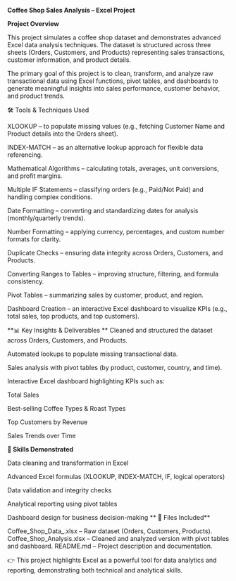 **Coffee Shop Sales Analysis – Excel Project**

**Project Overview**

This project simulates a coffee shop dataset and demonstrates advanced Excel data analysis techniques. The dataset is structured across three sheets (Orders, Customers, and Products) representing sales transactions, customer information, and product details.

The primary goal of this project is to clean, transform, and analyze raw transactional data using Excel functions, pivot tables, and dashboards to generate meaningful insights into sales performance, customer behavior, and product trends.

🛠 Tools & Techniques Used

XLOOKUP – to populate missing values (e.g., fetching Customer Name and Product details into the Orders sheet).

INDEX-MATCH – as an alternative lookup approach for flexible data referencing.

Mathematical Algorithms – calculating totals, averages, unit conversions, and profit margins.

Multiple IF Statements – classifying orders (e.g., Paid/Not Paid) and handling complex conditions.

Date Formatting – converting and standardizing dates for analysis (monthly/quarterly trends).

Number Formatting – applying currency, percentages, and custom number formats for clarity.

Duplicate Checks – ensuring data integrity across Orders, Customers, and Products.

Converting Ranges to Tables – improving structure, filtering, and formula consistency.

Pivot Tables – summarizing sales by customer, product, and region.

Dashboard Creation – an interactive Excel dashboard to visualize KPIs (e.g., total sales, top products, and top customers).

**📊 Key Insights & Deliverables
**
Cleaned and structured the dataset across Orders, Customers, and Products.

Automated lookups to populate missing transactional data.

Sales analysis with pivot tables (by product, customer, country, and time).

Interactive Excel dashboard highlighting KPIs such as:

Total Sales

Best-selling Coffee Types & Roast Types

Top Customers by Revenue

Sales Trends over Time

**🚀 Skills Demonstrated**

Data cleaning and transformation in Excel

Advanced Excel formulas (XLOOKUP, INDEX-MATCH, IF, logical operators)

Data validation and integrity checks

Analytical reporting using pivot tables

Dashboard design for business decision-making
**
📂 Files Included**

Coffee_Shop_Data_.xlsx – Raw dataset (Orders, Customers, Products).
Coffee_Shop_Analysis.xlsx – Cleaned and analyzed version with pivot tables and dashboard.
README.md – Project description and documentation.

👉 This project highlights Excel as a powerful tool for data analytics and reporting, demonstrating both technical and analytical skills.
